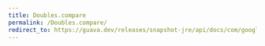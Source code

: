 ```yaml
---
title: Doubles.compare
permalink: /Doubles.compare/
redirect_to: https://guava.dev/releases/snapshot-jre/api/docs/com/google/common/primitives/Doubles.html#compare-double-double-
---
```

